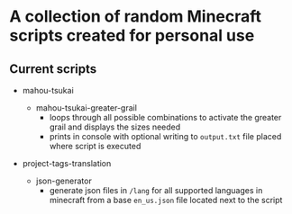 # A collection of random Minecraft scripts created for personal use

## Current scripts

* mahou-tsukai
  * mahou-tsukai-greater-grail
    * loops through all possible combinations to activate the greater grail and displays the sizes needed
    * prints in console with optional writing to `output.txt` file placed where script is executed

* project-tags-translation
  * json-generator
    * generate json files in `/lang` for all supported languages in minecraft from a base `en_us.json` file located next to the script
  